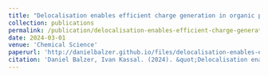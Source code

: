 ```yaml
---
title: "Delocalisation enables efficient charge generation in organic photovoltaics, even with little to no energetic offset"
collection: publications
permalink: /publication/delocalisation-enables-efficient-charge-generation-in-organic-photovoltaics-even-with-little-to-no-energetic-offset
date: 2024-03-01
venue: 'Chemical Science'
paperurl: 'http://danielbalzer.github.io/files/delocalisation-enables-efficient-charge-generation-in-organic-photovoltaics-even-with-little-to-no-energetic-offset.pdf'
citation: 'Daniel Balzer, Ivan Kassal. (2024). &quot;Delocalisation enables efficient charge generation in organic photovoltaics, even with little to no energetic offset.&quot; <i>Chemical Science</i>.'
---
```

